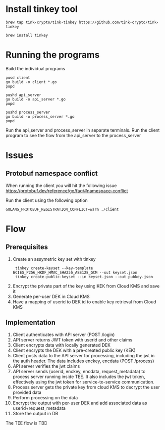 # Install tinkey tool

```
brew tap tink-crypto/tink-tinkey https://github.com/tink-crypto/tink-tinkey

brew install tinkey
```

# Running the programs

Build the individual programs

```
pusd client
go build -o client *.go
popd

pushd api_server
go build -o api_server *.go
popd

pushd process_server
go build -o process_server *.go
popd

```

Run the api_server and process_server in separate terminals.
Run the client program to see the flow from the api_server to the process_server

# Issues

## Protobuf namespace conflict
When running the client you will hit the following issue 
https://protobuf.dev/reference/go/faq/#namespace-conflict

Run the client using the following option
```
GOLANG_PROTOBUF_REGISTRATION_CONFLICT=warn ./client
```
# Flow

## Prerequisites

1. Create an assymetric key set with tinkey
   ```
    tinkey create-keyset --key-template ECIES_P256_HKDF_HMAC_SHA256_AES128_GCM --out keyset.json
    tinkey create-public-keyset --in keyset.json --out pubkey.json
    ```
2. Encrypt the private part of the key using KEK from Cloud KMS and save it
3. Generate per-user DEK in Cloud KMS
4. Have a mapping of userid to DEK id to enable key retrieval from Cloud KMS
   
## Implementation

1. Client authenticates with API server (POST /login)
2. API server returns JWT token with userid and other claims
3. Client encrypts data with locally generated DEK
4. Client encrypts the DEK with a pre-created public key (KEK)
5.  Client posts data to the API server for processing, including the jwt in the auth header. The data includes enckey, encdata (POST /process)
6.  API server verifies the jwt claims 
7.  API server sends (userid, enckey, encdata, request_metadata) to process server running inside TEE. It also includes the jwt token, effectively using the jwt token for service-to-service communication.
8. Process server gets the private key from cloud KMS to decrypt the user provided data
9. Perform processing on the data
10. Encrypt the output with per-user DEK and add associated data as userid+request_metadata
11. Store the output in DB

The TEE flow is TBD